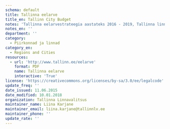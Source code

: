 ```yaml
---
schema: default
title: Tallinna eelarve
title_en: Tallinn City Budget
notes: 'Tallinna eelarvestrateegia aastateks 2016 - 2019, Tallinna linna eelarved 2015, 2016, 2017, 2018'
notes_en: ''
department: ''
category:
  - Piirkonnad ja linnad
category_en:
  - Regions and Cities
resources:
  - url: 'http://www.tallinn.ee/eelarve'
    format: PDF
    name: Tallinna eelarve
    interactive: 'True'
license: 'https://creativecommons.org/licenses/by-sa/3.0/ee/legalcode'
update_freq: ''
date_issued: 11.06.2015
date_modified: 10.01.2018
organization: Tallinna Linnavalitsus
maintainer_name: Liina Karjane
maintainer_email: liina.karjane@tallinnlv.ee
maintainer_phone: ''
update_rate: ''
---
```

